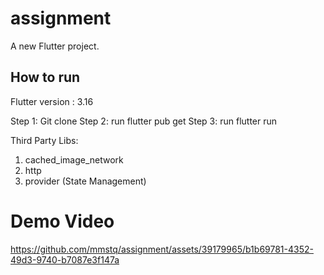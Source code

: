 # assignment

A new Flutter project.

## How to run

Flutter version : 3.16

Step 1: Git clone
Step 2: run flutter pub get
Step 3: run flutter run

Third Party Libs:
1. cached_image_network
2. http
3. provider (State Management)


# Demo Video


https://github.com/mmstq/assignment/assets/39179965/b1b69781-4352-49d3-9740-b7087e3f147a

